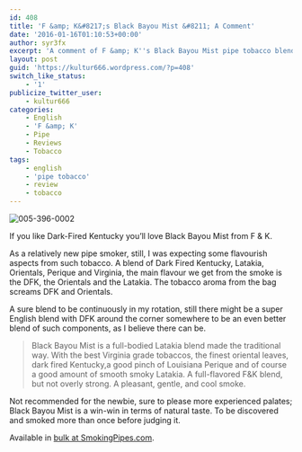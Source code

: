 ```yaml
---
id: 408
title: 'F &amp; K&#8217;s Black Bayou Mist &#8211; A Comment'
date: '2016-01-16T01:10:53+00:00'
author: syr3fx
excerpt: 'A comment of F &amp; K''s Black Bayou Mist pipe tobacco blend.'
layout: post
guid: 'https://kultur666.wordpress.com/?p=408'
switch_like_status:
    - '1'
publicize_twitter_user:
    - kultur666
categories:
    - English
    - 'F &amp; K'
    - Pipe
    - Reviews
    - Tobacco
tags:
    - english
    - 'pipe tobacco'
    - review
    - tobacco
---
```


![005-396-0002](http://localhost:8080/wp-content/uploads/2016/01/005-396-0002.jpg)

If you like Dark-Fired Kentucky you’ll love Black Bayou Mist from F &amp; K.

As a relatively new pipe smoker, still, I was expecting some flavourish aspects from such tobacco. A blend of Dark Fired Kentucky, Latakia, Orientals, Perique and Virginia, the main flavour we get from the smoke is the DFK, the Orientals and the Latakia. The tobacco aroma from the bag screams DFK and Orientals.

A sure blend to be continuously in my rotation, still there might be a super English blend with DFK around the corner somewhere to be an even better blend of such components, as I believe there can be.

> Black Bayou Mist is a full-bodied Latakia blend made the traditional way. With the best Virginia grade tobaccos, the finest oriental leaves, dark fired Kentucky,a good pinch of Louisiana Perique and of course a good amount of smooth smoky Latakia. A full-flavored F&amp;K blend, but not overly strong. A pleasant, gentle, and cool smoke.

Not recommended for the newbie, sure to please more experienced palates; Black Bayou Mist is a win-win in terms of natural taste. To be discovered and smoked more than once before judging it.

Available in [bulk at SmokingPipes.com](http://www.smokingpipes.com/tobacco/by-maker/fandk/bulk/moreinfo.cfm?product_id=39822).